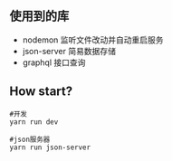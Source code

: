 ## 使用到的库
* nodemon 监听文件改动并自动重启服务
* json-server 简易数据存储
* graphql 接口查询

## How start?
```
#开发
yarn run dev

#json服务器
yarn run json-server
```